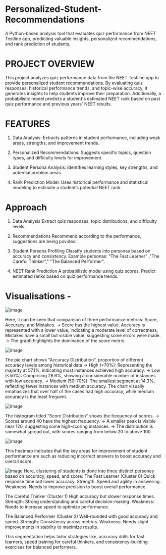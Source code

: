 # Personalized-Student-Recommendations
A Python-based analysis tool that evaluates quiz performance from NEET Testline app, predicting valuable insights, personalized recommendations, and rank prediction of students.


# PROJECT OVERVIEW

This project analyzes quiz performance data from the NEET Testline app to provide personalized student recommendations. By evaluating quiz responses, historical performance trends, and topic-wise accuracy, it generates insights to help students improve their preparation. Additionally, a probabilistic model predicts a student's estimated NEET rank based on past quiz performance and previous years' NEET results.

# FEATURES

1) Data Analysis: Extracts patterns in student performance, including weak areas, strengths, and improvement trends.

2) Personalized Recommendations: Suggests specific topics, question types, and difficulty levels for improvement.

3) Student Persona Analysis: Identifies learning styles, key strengths, and potential problem areas.

4) Rank Prediction Model: Uses historical performance and statistical modeling to estimate a student’s potential NEET rank.

# Approach

1. Data Analysis
Extract quiz responses, topic distributions, and difficulty levels.

2. Recommendations
Recommend according to the performance, suggestions are being povided.

4. Student Persona Profiling
Classify students into personas based on accuracy and consistency.
Example personas: "The Fast Learner" ,"The Careful Thinker"," "The Balanced Performer".

5. NEET Rank Prediction
A probabilistic model using quiz scores.
Predict estimated ranks based on quiz performance trends.

# Visualisations - 

![image](https://github.com/user-attachments/assets/1d3600de-7bf7-4594-a3f6-86baf2a6fb72)

Here, it can be seen that comparison of three performance metrics: Score, Accuracy, and Mistakes.
-> Score has the highest value, Accuracy is represented with a lower value, indicating a moderate level of correctness, Mistakes have a small but visible value, suggesting some errors were made.
-> The graph highlights the dominance of the score metric.

![image](https://github.com/user-attachments/assets/186c364a-b6cd-4858-b4a9-983ac191854b)

The pie chart shows "Accuracy Distribution", proportion of different accuracy levels among historical data
-> High (>70%): Representing the majority at 57.1%, indicating most instances achieved high accuracy.
-> Low (<50%): Comprising 28.6%, showing a considerable number of instances with low accuracy.
-> Medium (50-70%): The smallest segment at 14.3%, reflecting fewer instances with medium accuracy.
The chart visually emphasizes that over half of the cases had high accuracy, while medium accuracy is the least frequent.

![image](https://github.com/user-attachments/assets/821683f7-b419-4fb5-a14d-80544337b6c7)

The histogram titled "Score Distribution" shows the frequency of scores.
-> Scores around 40 have the highest frequency.
-> A smaller peak is visible near 120, suggesting some high-scoring instances.
-> The distribution is somewhat spread out, with scores ranging from below 20 to above 100.

![image](https://github.com/user-attachments/assets/76c39bfa-8520-4e35-b4b6-5ed6ff2f9d84)

This heatmap indicates that the key areas for improvement of student performance are such as reducing incorrect answers to boost accuracy and overall score.

![image](https://github.com/user-attachments/assets/70d4dad0-fa2c-498e-8f6d-1f9d79cb52bc)
Here, clustering of students is done into three distinct personas based on accuracy, speed, and score:
The Fast Learner (Cluster 0)
Quick response time but lower accuracy.
Strength: Speed and agility in answering.
Weakness: Needs to improve precision to boost overall performance.

The Careful Thinker (Cluster 1)
High accuracy but slower response times.
Strength: Strong understanding and careful decision-making.
Weakness: Needs to increase speed to optimize performance.

The Balanced Performer (Cluster 2)
Well-rounded with good accuracy and speed.
Strength: Consistency across metrics.
Weakness: Needs slight improvements in stability to maximize results.

This segmentation helps tailor strategies like, accuracy drills for fast learners, speed training for careful thinkers, and consistency-building exercises for balanced performers.
